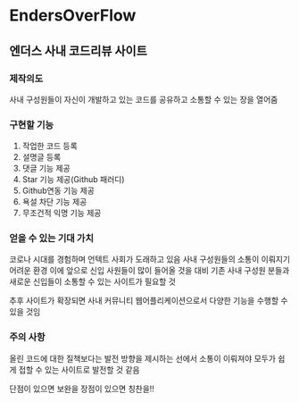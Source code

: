 # EndersOverFlow

## 엔더스 사내 코드리뷰 사이트


### 제작의도
사내 구성원들이 자신이 개발하고 있는 코드를 공유하고 소통할 수 있는 장을 열어줌


### 구현할 기능
1. 작업한 코드 등록
2. 설명글 등록
3. 댓글 기능 제공
4. Star 기능 제공(Github 패러디)
5. Github연동 기능 제공
6. 욕설 차단 기능 제공
7. 무조건적 익명 기능 제공


### 얻을 수 있는 기대 가치
코로나 시대를 경험하며 언텍트 사회가 도래하고 있음
사내 구성원들의 소통이 이뤄지기 어려운 환경
이에 앞으로 신입 사원들이 많이 들어올 것을 대비 기존 사내 구성원 분들과 
새로운 신입들이 소통할 수 있는 사이트가 필요할 것

추후 사이트가 확장되면 사내 커뮤니티 웹어플리케이션으로서 다양한 기능을 수행할 수 있을 것임


### 주의 사항
올린 코드에 대한 질책보다는 발전 방향을 제시하는 선에서 소통이 이뤄져야
모두가 쉽게 접할 수 있는 사이트로 발전할 것 같음

단점이 있으면 보완을 장점이 있으면 칭찬을!!
